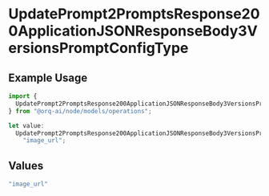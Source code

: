 # UpdatePrompt2PromptsResponse200ApplicationJSONResponseBody3VersionsPromptConfigType

## Example Usage

```typescript
import {
  UpdatePrompt2PromptsResponse200ApplicationJSONResponseBody3VersionsPromptConfigType,
} from "@orq-ai/node/models/operations";

let value:
  UpdatePrompt2PromptsResponse200ApplicationJSONResponseBody3VersionsPromptConfigType =
    "image_url";
```

## Values

```typescript
"image_url"
```